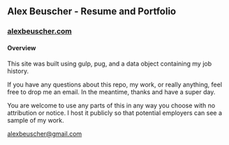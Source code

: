 ## Alex Beuscher - Resume and Portfolio
### [alexbeuscher.com](http://alexbeuscher.com)

#### Overview

This site was built using gulp, pug, and a data object containing my job history. 

If you have any questions about this repo, my work, or really anything, feel free to drop me an email. In the meantime, thanks and have a super day.

You are welcome to use any parts of this in any way you choose with no attribution or notice. I host it publicly so that potential employers can see a sample of my work.

alexbeuscher@gmail.com
